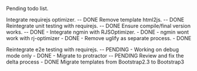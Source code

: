 Pending todo list.

Integrate requirejs optimizer. -- DONE
Remove template html2js. -- DONE
Reintegrate unit testing with requirejs. -- DONE
Ensure compile/final version works. -- DONE
    - Integrate ngmin with RJSOptimizer. - DONE
        - ngmin wont work with rj-optimizer - DONE
    - Remove uglify as separate process. - DONE


Reintegrate e2e testing with requirejs. -- PENDING
    - Working on debug mode only - DONE
    - Migrate to protractor -- PENDING
Review and fix the delta process - DONE
Migrate templates from Bootstrap2.3 to Bootstrap3
